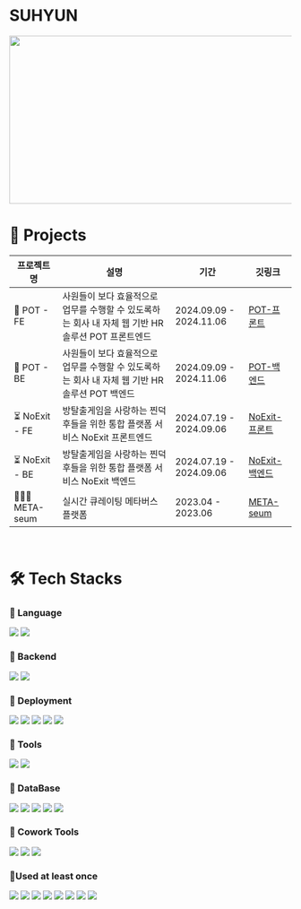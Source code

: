 # SUHYUN

<a href="https://github.com/devxb/gitanimals">
<img
src="https://render.gitanimals.org/farms/34suuuuu"
width="600"
height="300"
/>
</a>

<br/>

# 📄 Projects 
|프로젝트 명|설명|기간|깃링크|
|------|---|---|---|
| 🏺 POT - FE | 사원들이 보다 효율적으로 업무를 수행할 수 있도록하는 회사 내 자체 웹 기반 HR 솔루션 POT 프론트엔드 |2024.09.09 - 2024.11.06|[POT-프론트](https://github.com/34suuuuu/POT_fe)|
| 🏺 POT - BE | 사원들이 보다 효율적으로 업무를 수행할 수 있도록하는 회사 내 자체 웹 기반 HR 솔루션 POT 백엔드 |2024.09.09 - 2024.11.06|[POT-백엔드](https://github.com/34suuuuu/POT_be)|
| ⏳ NoExit - FE | 방탈출게임을 사랑하는 찐덕후들을 위한 통합 플랫폼 서비스 NoExit 프론트엔드 |2024.07.19 - 2024.09.06|[NoExit-프론트](https://github.com/34suuuuu/noexit-fe-aws)|
| ⏳ NoExit - BE | 방탈출게임을 사랑하는 찐덕후들을 위한 통합 플랫폼 서비스 NoExit 백엔드 |2024.07.19 - 2024.09.06|[NoExit-백엔드](https://github.com/NoExit13/NoExit)|
| 👩🏻‍🏫 META-seum | 실시간 큐레이팅 메타버스 플랫폼 |2023.04 - 2023.06|[META-seum](https://github.com/34suuuuu/META-seum)|

<br/>


# 🛠️ Tech Stacks

### 📍 Language <br>
<img src="https://img.shields.io/badge/Java-007396?style=flat&logo=Java&logoColor=white"/> <img src="https://img.shields.io/badge/Python-3776AB?style=flat&logo=Python&logoColor=white">

### 📍 Backend <br>
<img src="https://img.shields.io/badge/Spring-6DB33F?style=flat&logo=Spring&logoColor=white"> <img src="https://img.shields.io/badge/SpringBoot-6DB33F?style=flat&logo=SpringBoot&logoColor=white">

### 📍 Deployment <br>
<img src="https://img.shields.io/badge/Docker-1572B6?style=flat&logo=Docker&logoColor=white"> <img src="https://img.shields.io/badge/kubernetes-326CE5?style=flat&logo=kubernetes&logoColor=white"> <img src="https://img.shields.io/badge/githubactions-2088FF?style=flat&logo=githubactions&logoColor=white"> <img src="https://img.shields.io/badge/amazonec2-FF9900?style=flat&logo=amazonec2&logoColor=white"> <img src="https://img.shields.io/badge/amazonroute53-8C4FFF?style=flat&logo=amazonroute53&logoColor=white">

### 📍 Tools <br>
<img src="https://img.shields.io/badge/IntelliJ-000000?style=style=flat&logo=IntelliJ IDEA&logoColor=white"> <img src="https://img.shields.io/badge/VSCode-007ACC?style=style=flat&logo=Visual Studio Code&logoColor=white">

### 📍 DataBase <br>
<img src="https://img.shields.io/badge/MongoDB-47A248?style=style=flat&logo=MongoDB&logoColor=white"> <img src="https://img.shields.io/badge/mysql-4479A1?style=style=flat&logo=mysql&logoColor=white"> <img src="https://img.shields.io/badge/redis-FF4438?style=style=flat&logo=redis&logoColor=white"> <img src="https://img.shields.io/badge/amazons3-569A31?style=flat&logo=amazons3&logoColor=white"> <img src="https://img.shields.io/badge/amazonrds-527FFF?style=flat&logo=amazonrds&logoColor=white">

### 📍 Cowork Tools <br>
<img src="https://img.shields.io/badge/Github-000000?style=flat&logo=github&logoColor=white"> <img src="https://img.shields.io/badge/Notion-000000?style=flat&logo=notion&logoColor=white"> <img src="https://img.shields.io/badge/Slack-4A154B?style=flat&logo=slack&logoColor=white">


### 📍Used at least once
<img src="https://img.shields.io/badge/javascript-F7DF1E?style=flat&logo=javascript&logoColor=black"> <img src="https://img.shields.io/badge/css-1572B6?style=flat&logo=css3&logoColor=white"> <img src="https://img.shields.io/badge/html-E34F26?style=flat&logo=html5&logoColor=white"> <img src="https://img.shields.io/badge/React-61DAFB?style=flat&logo=react&logoColor=white"> <img src="https://img.shields.io/badge/Nodejs-339933?style=flat&logo=Node.js&logoColor=white"> <img src="https://img.shields.io/badge/Linux-FCC624?style=flat&logo=Linux&logoColor=white"> <img src="https://img.shields.io/badge/vuetify-1867C0?style=flat&logo=vuetify&logoColor=white"> <img src="https://img.shields.io/badge/vuejs-4FC08D?style=flat&logo=vuedotjs&logoColor=white"> 

<br/>

</div>

